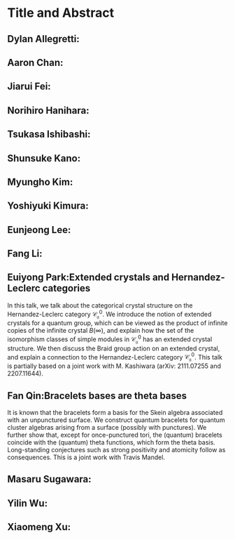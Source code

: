 <script type="text/x-mathjax-config">MathJax.Hub.Config({tex2jax:{inlineMath:[['\$','\$'],['\\(','\\)']],processEscapes:true},CommonHTML: {matchFontHeight:false}});</script>
<script type="text/javascript" async src="https://cdnjs.cloudflare.com/ajax/libs/mathjax/2.7.1/MathJax.js?config=TeX-MML-AM_CHTML"></script>

# Title and Abstract

## Dylan Allegretti:

## Aaron Chan:

## Jiarui Fei:

## Norihiro Hanihara:

## Tsukasa Ishibashi:

## Shunsuke Kano:

## Myungho Kim:

## Yoshiyuki Kimura:

## Eunjeong Lee:

## Fang Li:

## Euiyong Park:Extended crystals and Hernandez-Leclerc categories
In this talk, we talk about the categorical crystal structure on the Hernandez-Leclerc category $\mathscr{C}_\mathfrak{g}^0$. We introduce the notion of extended crystals for a quantum group, which can be viewed as the product of infinite copies of the infinite crystal $B(\infty)$, and explain how the set of the isomorphism classes of simple modules in $\mathscr{C}_\mathfrak{g}^0$ has an extended crystal structure. We then discuss the Braid group action on an extended crystal, and explain a connection to the Hernandez-Leclerc category $\mathscr{C}_\mathfrak{g}^0$. This talk is partially based on a joint work with M. Kashiwara (arXiv: 2111.07255 and 2207.11644).

## Fan Qin:Bracelets bases are theta bases
It is known that the bracelets form a basis for the Skein algebra associated with an unpunctured surface. We construct quantum bracelets for quantum cluster algebras arising from a surface (possibly with punctures). We further show that, except for once-punctured tori, the (quantum) bracelets coincide with the (quantum) theta functions, which form the theta basis. Long-standing conjectures such as strong positivity and atomicity follow as consequences. This is a joint work with Travis Mandel.

## Masaru Sugawara:

## Yilin Wu:

## Xiaomeng Xu: